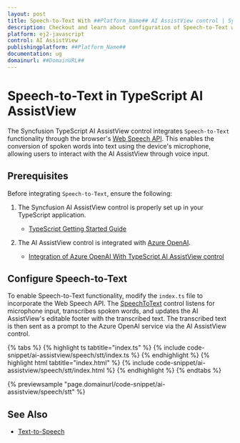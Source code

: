 ```yaml
---
layout: post
title: Speech-to-Text With ##Platform_Name## AI AssistView control | Syncfusion
description: Checkout and learn about configuration of Speech-to-Text with Azure OpenAI in ##Platform_Name## AI AssistView control of Syncfusion Essential JS 2 and more.
platform: ej2-javascript
control: AI AssistView 
publishingplatform: ##Platform_Name##
documentation: ug
domainurl: ##DomainURL##
---
```


# Speech-to-Text in TypeScript AI AssistView

The Syncfusion TypeScript AI AssistView control integrates `Speech-to-Text` functionality through the browser's [Web Speech API](https://developer.mozilla.org/en-US/docs/Web/API/Web_Speech_API). This enables the conversion of spoken words into text using the device's microphone, allowing users to interact with the AI AssistView through voice input.

## Prerequisites

Before integrating `Speech-to-Text`, ensure the following:

1. The Syncfusion AI AssistView control is properly set up in your TypeScript application.
    - [TypeScript Getting Started Guide](../ts/getting-started)

2. The AI AssistView control is integrated with [Azure OpenAI](https://microsoft.github.io/PartnerResources/skilling/ai-ml-academy/resources/openai).
    - [Integration of Azure OpenAI With TypeScript AI AssistView control](../ai-integrations/openai-integration)

## Configure Speech-to-Text

To enable Speech-to-Text functionality, modify the `index.ts` file to incorporate the Web Speech API. The [SpeechToText](https://ej2.syncfusion.com/documentation/speech-to-text/getting-started) control listens for microphone input, transcribes spoken words, and updates the AI AssistView's editable footer with the transcribed text. The transcribed text is then sent as a prompt to the Azure OpenAI service via the AI AssistView control.

{% tabs %}
{% highlight ts tabtitle="index.ts" %}
{% include code-snippet/ai-assistview/speech/stt/index.ts %}
{% endhighlight %}
{% highlight html tabtitle="index.html" %}
{% include code-snippet/ai-assistview/speech/stt/index.html %}
{% endhighlight %}
{% endtabs %}
        
{% previewsample "page.domainurl/code-snippet/ai-assistview/speech/stt" %}

## See Also

* [Text-to-Speech](./text-to-speech.md)
